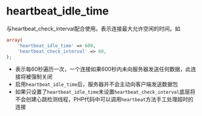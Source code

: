 # heartbeat_idle_time

与heartbeat_check_interval配合使用。表示连接最大允许空闲的时间。如
```php
array(
	'heartbeat_idle_time' => 600,
	'heartbeat_check_interval' => 60,
);
```

* 表示每60秒遍历一次，一个连接如果600秒内未向服务器发送任何数据，此连接将被强制关闭
* 启用`heartbeat_idle_time`后，服务器并不会主动向客户端发送数据包
* 如果只设置了`heartbeat_idle_time`未设置`heartbeat_check_interval`底层将不会创建心跳检测线程，PHP代码中可以调用`heartbeat`方法手工处理超时的连接

